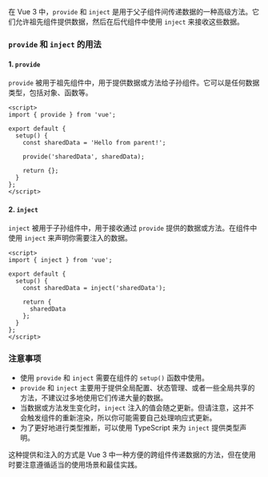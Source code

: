  在 Vue 3 中，`provide` 和 `inject` 是用于父子组件间传递数据的一种高级方法。它们允许祖先组件提供数据，然后在后代组件中使用 `inject` 来接收这些数据。

### `provide` 和 `inject` 的用法

#### 1. `provide`

`provide` 被用于祖先组件中，用于提供数据或方法给子孙组件。它可以是任何数据类型，包括对象、函数等。

```vue
<script>
import { provide } from 'vue';

export default {
  setup() {
    const sharedData = 'Hello from parent!';

    provide('sharedData', sharedData);

    return {};
  }
};
</script>
```

#### 2. `inject`

`inject` 被用于子孙组件中，用于接收通过 `provide` 提供的数据或方法。在组件中使用 `inject` 来声明你需要注入的数据。

```vue
<script>
import { inject } from 'vue';

export default {
  setup() {
    const sharedData = inject('sharedData');

    return {
      sharedData
    };
  }
};
</script>
```

### 注意事项

- 使用 `provide` 和 `inject` 需要在组件的 `setup()` 函数中使用。
- `provide` 和 `inject` 主要用于提供全局配置、状态管理、或者一些全局共享的方法，不建议过多地使用它们传递大量的数据。
- 当数据或方法发生变化时，`inject` 注入的值会随之更新。但请注意，这并不会触发组件的重新渲染，所以你可能需要自己处理响应式更新。
- 为了更好地进行类型推断，可以使用 TypeScript 来为 `inject` 提供类型声明。

这种提供和注入的方式是 Vue 3 中一种方便的跨组件传递数据的方法，但在使用时要注意遵循适当的使用场景和最佳实践。